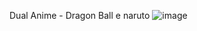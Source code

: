Dual Anime - Dragon Ball e naruto
![image](https://github.com/Nathesky/DualAnime/assets/132522541/43dcb344-9b70-4542-839c-7982c04677c4)


